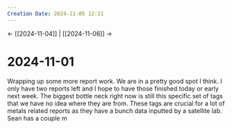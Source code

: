 ```yaml
---
Creation Date: 2024-11-05 12:21
---
```


<- [[2024-11-04]] | [[2024-11-06]]  ->

# 2024-11-01
Wrapping up some more report work. We are in a pretty good spot I think. I only have two reports left and I hope to have those finished today or early next week. The biggest bottle neck right now is still this specific set of tags that we have no idea where they are from. These tags are crucial for a lot of metals related reports as they have a bunch data inputted by a satellite lab. Sean has a couple m